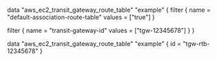 data "aws_ec2_transit_gateway_route_table" "example" {
  filter {
    name   = "default-association-route-table"
    values = ["true"]
  }

  filter {
    name   = "transit-gateway-id"
    values = ["tgw-12345678"]
  }
}

data "aws_ec2_transit_gateway_route_table" "example" {
  id = "tgw-rtb-12345678"
}
